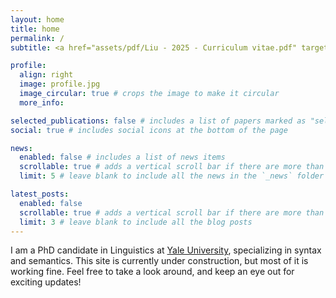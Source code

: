 ```yaml
---
layout: home
title: home
permalink: /
subtitle: <a href="assets/pdf/Liu - 2025 - Curriculum vitae.pdf" target="_blank">CV</a>

profile:
  align: right
  image: profile.jpg
  image_circular: true # crops the image to make it circular
  more_info:

selected_publications: false # includes a list of papers marked as "selected={true}"
social: true # includes social icons at the bottom of the page

news:
  enabled: false # includes a list of news items
  scrollable: true # adds a vertical scroll bar if there are more than 3 news items
  limit: 5 # leave blank to include all the news in the `_news` folder

latest_posts:
  enabled: false
  scrollable: true # adds a vertical scroll bar if there are more than 3 new posts items
  limit: 3 # leave blank to include all the blog posts
---
```


I am a PhD candidate in Linguistics at [Yale University](https://ling.yale.edu/profile/yuyang-liu), specializing in syntax and semantics.
This site is currently under construction, but most of it is working fine. Feel free to take a look around, and keep an eye out for exciting updates!
